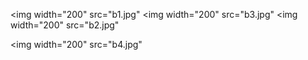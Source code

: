 <img width="200" src="b1.jpg" </img>
 
 
<img width="200" src="b3.jpg" </img>
<img width="200" src="b2.jpg" </img>

<img width="200" src="b4.jpg" </img>
